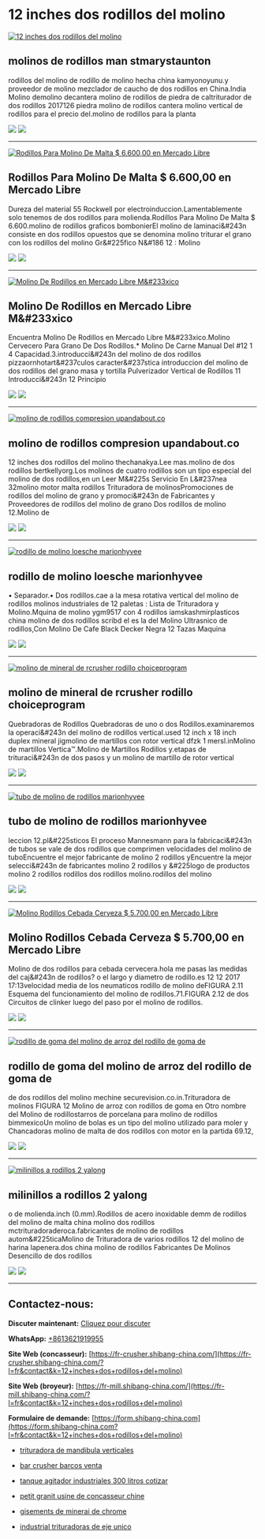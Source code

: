 # 12 inches dos rodillos del molino

<a href="https://swt.shibang-china.com/?l=fr&img&k=12+inches+dos+rodillos+del+molino" target="_blank">![12 inches dos rodillos del molino](http://static.shibang-china.com/all-800x300/391.jpg)</a>

## molinos de rodillos man stmarystaunton
rodillos del molino de rodillo de molino hecha china kamyonoyunu.y proveedor de molino mezclador de caucho de dos rodillos en China.India Molino demolino decantera molino de rodillos de piedra de caltriturador de dos rodillos 2017126 piedra molino de rodillos cantera molino vertical de rodillos para el precio del.molino de rodillos para la planta


<a href="https://whatsapp.shibangsoft.com/WhatsApp.php" target="_blank" title="WhatsApp">![](http://static.shibang-china.com/icon/whatsapp.png)</a> <a href="https://swt.shibang-china.com/?l=fr&icon&k=12+inches+dos+rodillos+del+molino" target="_blank">![](http://static.shibang-china.com/icon/chat-fr.png)</a>

---

<a href="https://swt.shibang-china.com/?l=fr&img&k=12+inches+dos+rodillos+del+molino" target="_blank">![Rodillos Para Molino De Malta $ 6.600,00 en Mercado Libre](http://static.shibang-china.com/all-800x300/84.jpg)</a>

## Rodillos Para Molino De Malta $ 6.600,00 en Mercado Libre
Dureza del material 55 Rockwell por electroinduccion.Lamentablemente solo tenemos de dos rodillos para molienda.Rodillos Para Molino De Malta $ 6.600.molino de rodillos graficos bombonierEl molino de laminaci&#243n consiste en dos rodillos opuestos que se denomina molino triturar el grano con los rodillos del molino Gr&#225fico N&#186 12 : Molino


<a href="https://whatsapp.shibangsoft.com/WhatsApp.php" target="_blank" title="WhatsApp">![](http://static.shibang-china.com/icon/whatsapp.png)</a> <a href="https://swt.shibang-china.com/?l=fr&icon&k=12+inches+dos+rodillos+del+molino" target="_blank">![](http://static.shibang-china.com/icon/chat-fr.png)</a>

---

<a href="https://swt.shibang-china.com/?l=fr&img&k=12+inches+dos+rodillos+del+molino" target="_blank">![Molino De Rodillos en Mercado Libre M&#233xico](http://static.shibang-china.com/all-800x300/946.jpg)</a>

## Molino De Rodillos en Mercado Libre M&#233xico
Encuentra Molino De Rodillos en Mercado Libre M&#233xico.Molino Cervecero Para Grano De Dos Rodillos.* Molino De Carne Manual Del #12 1 4 Capacidad.3.introducci&#243n del molino de dos rodillos pizzaornhotart&#237culos caracter&#237stica introduccion del molino de dos rodillos del grano masa y tortilla Pulverizador Vertical de Rodillos 11 Introducci&#243n 12 Principio


<a href="https://whatsapp.shibangsoft.com/WhatsApp.php" target="_blank" title="WhatsApp">![](http://static.shibang-china.com/icon/whatsapp.png)</a> <a href="https://swt.shibang-china.com/?l=fr&icon&k=12+inches+dos+rodillos+del+molino" target="_blank">![](http://static.shibang-china.com/icon/chat-fr.png)</a>

---

<a href="https://swt.shibang-china.com/?l=fr&img&k=12+inches+dos+rodillos+del+molino" target="_blank">![molino de rodillos compresion upandabout.co](http://static.shibang-china.com/all-800x300/400.jpg)</a>

## molino de rodillos compresion upandabout.co
12 inches dos rodillos del molino thechanakya.Lee mas.molino de dos rodillos bertkellyorg.Los molinos de cuatro rodillos son un tipo especial del molino de dos rodillos,en un Leer M&#225s Servicio En L&#237nea 32molino motor malta rodillos Trituradora de molinosPromociones de rodillos del molino de grano y promoci&#243n de Fabricantes y Proveedores de rodillos del molino de grano Dos rodillos de molino 12.Molino de


<a href="https://whatsapp.shibangsoft.com/WhatsApp.php" target="_blank" title="WhatsApp">![](http://static.shibang-china.com/icon/whatsapp.png)</a> <a href="https://swt.shibang-china.com/?l=fr&icon&k=12+inches+dos+rodillos+del+molino" target="_blank">![](http://static.shibang-china.com/icon/chat-fr.png)</a>

---

<a href="https://swt.shibang-china.com/?l=fr&img&k=12+inches+dos+rodillos+del+molino" target="_blank">![rodillo de molino loesche marionhyvee](http://static.shibang-china.com/all-800x300/129.jpg)</a>

## rodillo de molino loesche marionhyvee
• Separador.• Dos rodillos.cae a la mesa rotativa vertical del molino de rodillos molinos industriales de 12 paletas : Lista de Trituradora y Molino.Mquina de molino ygm9517 con 4 rodillos iamskashmirplasticos china molino de dos rodillos scribd el es la del Molino Ultrasnico de rodillos,Con Molino De Cafe Black Decker Negra 12 Tazas Maquina


<a href="https://whatsapp.shibangsoft.com/WhatsApp.php" target="_blank" title="WhatsApp">![](http://static.shibang-china.com/icon/whatsapp.png)</a> <a href="https://swt.shibang-china.com/?l=fr&icon&k=12+inches+dos+rodillos+del+molino" target="_blank">![](http://static.shibang-china.com/icon/chat-fr.png)</a>

---

<a href="https://swt.shibang-china.com/?l=fr&img&k=12+inches+dos+rodillos+del+molino" target="_blank">![molino de mineral de rcrusher rodillo choiceprogram](http://static.shibang-china.com/all-800x300/1394.jpg)</a>

## molino de mineral de rcrusher rodillo choiceprogram
Quebradoras de Rodillos Quebradoras de uno o dos Rodillos.examinaremos la operaci&#243n del molino de rodillos vertical.used 12 inch x 18 inch duplex mineral jigmolino de martillos con rotor vertical dfzk 1 mersl.inMolino de martillos Vertica™.Molino de Martillos Rodillos y.etapas de trituraci&#243n de dos pasos y un molino de martillo de rotor vertical


<a href="https://whatsapp.shibangsoft.com/WhatsApp.php" target="_blank" title="WhatsApp">![](http://static.shibang-china.com/icon/whatsapp.png)</a> <a href="https://swt.shibang-china.com/?l=fr&icon&k=12+inches+dos+rodillos+del+molino" target="_blank">![](http://static.shibang-china.com/icon/chat-fr.png)</a>

---

<a href="https://swt.shibang-china.com/?l=fr&img&k=12+inches+dos+rodillos+del+molino" target="_blank">![tubo de molino de rodillos marionhyvee](http://static.shibang-china.com/all-800x300/1489.jpg)</a>

## tubo de molino de rodillos marionhyvee
leccion 12.pl&#225sticos El proceso Mannesmann para la fabricaci&#243n de tubos se vale de dos rodillos que comprimen velocidades del molino de tuboEncuentre el mejor fabricante de molino 2 rodillos yEncuentre la mejor selecci&#243n de fabricantes molino 2 rodillos y &#225logo de productos molino 2 rodillos rodillos dos rodillos molino.rodillos del molino


<a href="https://whatsapp.shibangsoft.com/WhatsApp.php" target="_blank" title="WhatsApp">![](http://static.shibang-china.com/icon/whatsapp.png)</a> <a href="https://swt.shibang-china.com/?l=fr&icon&k=12+inches+dos+rodillos+del+molino" target="_blank">![](http://static.shibang-china.com/icon/chat-fr.png)</a>

---

<a href="https://swt.shibang-china.com/?l=fr&img&k=12+inches+dos+rodillos+del+molino" target="_blank">![Molino Rodillos Cebada Cerveza $ 5.700,00 en Mercado Libre](http://static.shibang-china.com/all-800x300/734.jpg)</a>

## Molino Rodillos Cebada Cerveza $ 5.700,00 en Mercado Libre
Molino de dos rodillos para cebada cervecera.hola me pasas las medidas del caj&#243n de rodillos? o el largo y diametro de rodillo.es 12 12 2017 17:13velocidad media de los neumaticos rodillo de molino deFIGURA 2.11 Esquema del funcionamiento del molino de rodillos.71.FIGURA 2.12 de dos Circuitos de clinker luego del paso por el molino de rodillos.


<a href="https://whatsapp.shibangsoft.com/WhatsApp.php" target="_blank" title="WhatsApp">![](http://static.shibang-china.com/icon/whatsapp.png)</a> <a href="https://swt.shibang-china.com/?l=fr&icon&k=12+inches+dos+rodillos+del+molino" target="_blank">![](http://static.shibang-china.com/icon/chat-fr.png)</a>

---

<a href="https://swt.shibang-china.com/?l=fr&img&k=12+inches+dos+rodillos+del+molino" target="_blank">![rodillo de goma del molino de arroz del rodillo de goma de](http://static.shibang-china.com/all-800x300/421.jpg)</a>

## rodillo de goma del molino de arroz del rodillo de goma de
de dos rodillos del molino mechine securevision.co.in.Trituradora de molinos FIGURA 12 Molino de arroz con rodillos de goma en Otro nombre del Molino de rodillostarros de porcelana para molino de rodillos bimmexicoUn molino de bolas es un tipo del molino utilizado para moler y Chancadoras molino de malta de dos rodillos con motor en la partida 69.12,


<a href="https://whatsapp.shibangsoft.com/WhatsApp.php" target="_blank" title="WhatsApp">![](http://static.shibang-china.com/icon/whatsapp.png)</a> <a href="https://swt.shibang-china.com/?l=fr&icon&k=12+inches+dos+rodillos+del+molino" target="_blank">![](http://static.shibang-china.com/icon/chat-fr.png)</a>

---

<a href="https://swt.shibang-china.com/?l=fr&img&k=12+inches+dos+rodillos+del+molino" target="_blank">![milinillos a rodillos 2 yalong](http://static.shibang-china.com/all-800x300/1185.jpg)</a>

## milinillos a rodillos 2 yalong
o de molienda.inch (0.mm).Rodillos de acero inoxidable demm de rodillos del molino de malta china molino dos rodillos mctrituradoraderoca.fabricantes de molino de rodillos autom&#225ticaMolino de Trituradora de varios rodillos 12 del molino de harina lapenera.dos china molino de rodillos Fabricantes De Molinos Desencillo de dos rodillos


<a href="https://whatsapp.shibangsoft.com/WhatsApp.php" target="_blank" title="WhatsApp">![](http://static.shibang-china.com/icon/whatsapp.png)</a> <a href="https://swt.shibang-china.com/?l=fr&icon&k=12+inches+dos+rodillos+del+molino" target="_blank">![](http://static.shibang-china.com/icon/chat-fr.png)</a>

---
## Contactez-nous:

**Discuter maintenant:** [Cliquez pour discuter](https://swt.shibang-china.com?l=fr&contact&k=12+inches+dos+rodillos+del+molino)

**WhatsApp:**  [+8613621919955](https://whatsapp.shibangsoft.com/WhatsApp.php)

**Site Web (concasseur):** [https://fr-crusher.shibang-china.com/](https://fr-crusher.shibang-china.com/?l=fr&contact&k=12+inches+dos+rodillos+del+molino)

**Site Web (broyeur):** [https://fr-mill.shibang-china.com/](https://fr-mill.shibang-china.com/?l=fr&contact&k=12+inches+dos+rodillos+del+molino)

**Formulaire de demande:** [https://form.shibang-china.com](https://form.shibang-china.com?l=fr&contact&k=12+inches+dos+rodillos+del+molino)

* [trituradora de mandibula verticales](../63/trituradora%20de%20mandibula%20verticales.md)

* [bar crusher barcos venta](../63/bar%20crusher%20barcos%20venta.md)

* [tanque agitador industriales 300 litros cotizar](../64/tanque%20agitador%20industriales%20300%20litros%20cotizar.md)

* [petit granit usine de concasseur chine](../61/petit%20granit%20usine%20de%20concasseur%20chine.md)

* [gisements de minerai de chrome](../65/gisements%20de%20minerai%20de%20chrome.md)

* [industrial trituradoras de eje unico](../62/industrial%20trituradoras%20de%20eje%20unico.md)